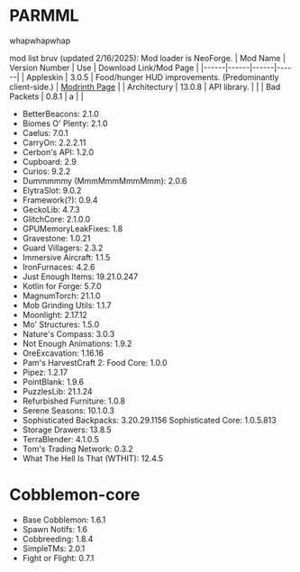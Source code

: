 # PARMML
whapwhapwhap


mod list bruv (updated 2/16/2025):
Mod loader is NeoForge.
| Mod Name | Version Number | Use | Download Link/Mod Page |
|------|------|------|------|
| Appleskin | 3.0.5 | Food/hunger HUD improvements. (Predominantly client-side.) | [Modrinth Page](https://modrinth.com/mod/appleskin) |
| Architectury | 13.0.8 | API library. |  |
| Bad Packets | 0.8.1 | a |  |
- BetterBeacons: 2.1.0
- Biomes O' Plenty: 2.1.0
- Caelus: 7.0.1
- CarryOn: 2.2.2.11
- Cerbon's API: 1.2.0
- Cupboard: 2.9
- Curios: 9.2.2
- Dummmmmy (MmmMmmMmmMmm): 2.0.6
- ElytraSlot: 9.0.2
- Framework(?): 0.9.4
- GeckoLib: 4.7.3
- GlitchCore: 2.1.0.0
- GPUMemoryLeakFixes: 1.8
- Gravestone: 1.0.21
- Guard Villagers: 2.3.2
- Immersive Aircraft: 1.1.5
- IronFurnaces: 4.2.6
- Just Enough Items: 19.21.0.247
- Kotlin for Forge: 5.7.0
- MagnumTorch: 21.1.0
- Mob Grinding Utils: 1.1.7
- Moonlight: 2.17.12
- Mo' Structures: 1.5.0
- Nature's Compass: 3.0.3
- Not Enough Animations: 1.9.2
- OreExcavation: 1.16.16
- Pam's HarvestCraft 2: Food Core: 1.0.0
- Pipez: 1.2.17
- PointBlank: 1.9.6
- PuzzlesLib: 21.1.24
- Refurbished Furniture: 1.0.8
- Serene Seasons: 10.1.0.3
- Sophisticated Backpacks: 3.20.29.1156
  Sophisticated Core: 1.0.5.813
- Storage Drawers: 13.8.5
- TerraBlender: 4.1.0.5
- Tom's Trading Network: 0.3.2
- What The Hell Is That (WTHIT): 12.4.5


# Cobblemon-core
- Base Cobblemon: 1.6.1
- Spawn Notifs: 1.6
- Cobbreeding: 1.8.4
- SimpleTMs: 2.0.1
- Fight or Flight: 0.7.1
